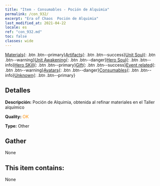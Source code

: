 ```yaml
---
title: "Item - Consumables - Poción de Alquimia"
permalink: /con_932/
excerpt: "Era of Chaos  Poción de Alquimia"
last_modified_at: 2021-04-22
locale: es
ref: "con_932.md"
toc: false
classes: wide
---
```

 [Materials](/ItemsES/){: .btn .btn--primary}[Artifacts](/ItemsES/Artifacts/){: .btn .btn--success}[Unit Soul](/ItemsES/UnitSoul/){: .btn .btn--warning}[Unit Awakening](/ItemsES/UnitAwakening/){: .btn .btn--danger}[Hero Soul](/ItemsES/HeroSoul/){: .btn .btn--info}[Hero SKill](/ItemsES/HeroSkill/){: .btn .btn--primary}[Gift](/ItemsES/Gift/){: .btn .btn--success}[Event related](/ItemsES/Events/){: .btn .btn--warning}[Avatars](/ItemsES/Avatars/){: .btn .btn--danger}[Consumables](/ItemsES/Consumables/){: .btn .btn--info}[Unknown](/ItemsES/Unknown/){: .btn .btn--primary}

## Detalles
 **Descripción:** Poción de Alquimia, obtenida al refinar materiales en el Taller alquímico

 **Quality:** <span style="color: #FF8C00">OK</span>

 **Type:** Other

## Gather

  None

## This item contains:

  None

